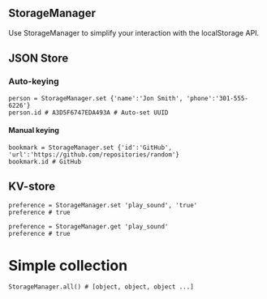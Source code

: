 ## StorageManager
Use StorageManager to simplify your interaction with the localStorage API.

## JSON Store
### Auto-keying

    person = StorageManager.set {'name':'Jon Smith', 'phone':'301-555-6226'}
    person.id # A3D5F6747EDA493A # Auto-set UUID

#### Manual keying

    bookmark = StorageManager.set {'id':'GitHub', 'url':'https://github.com/repositories/random'}
    bookmark.id # GitHub

## KV-store

    preference = StorageManager.set 'play_sound', 'true'
    preference # true

    preference = StorageManager.get 'play_sound'
    preference # true

# Simple collection    
    
    StorageManager.all() # [object, object, object ...]

